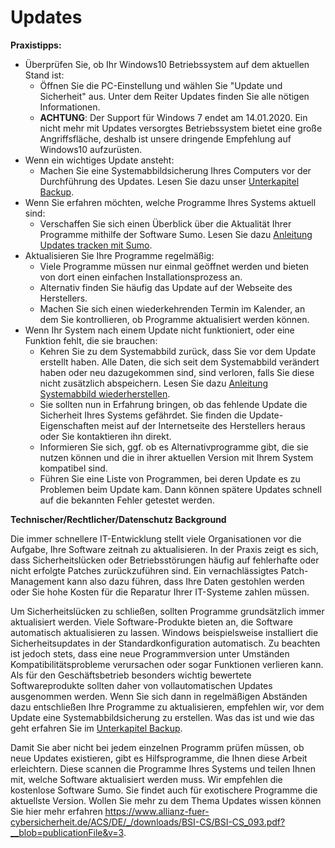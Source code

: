 # Updates
**Praxistipps:**

* Überprüfen Sie, ob Ihr Windows10 Betriebssystem auf dem aktuellen Stand ist:
  * Öffnen Sie die PC-Einstellung und wählen Sie "Update und Sicherheit" aus. Unter dem Reiter Updates finden Sie alle nötigen Informationen.
  * **ACHTUNG**: Der Support für Windows 7 endet am 14.01.2020. Ein nicht mehr mit Updates versorgtes Betriebssystem bietet eine große Angriffsfläche, deshalb ist unsere dringende Empfehlung auf Windows10 aufzurüsten.
* Wenn ein wichtiges Update ansteht:
  * Machen Sie eine Systemabbildsicherung Ihres Computers vor der Durchführung des Updates. Lesen Sie dazu unser [Unterkapitel Backup](https://github.com/FlorianWoelki/mp_it_sicherheit/blob/master/user_behaviour/backup.md).
* Wenn Sie erfahren möchten, welche Programme Ihres Systems aktuell sind:
  * Verschaffen Sie sich einen Überblick über die Aktualität Ihrer Programme mithilfe der Software Sumo. Lesen Sie dazu [Anleitung Updates tracken mit Sumo](https://github.com/FlorianWoelki/mp_it_sicherheit/blob/master/user_behaviour/updates_instructions.md).
* Aktualisieren Sie Ihre Programme regelmäßig:
  * Viele Programme müssen nur einmal geöffnet werden und bieten von dort einen einfachen Installationsprozess an.
  * Alternativ finden Sie häufig das Update auf der Webseite des Herstellers.
  * Machen Sie sich einen wiederkehrenden Termin im Kalender, an dem Sie kontrollieren, ob Programme aktualisiert werden können.
* Wenn Ihr System nach einem Update nicht funktioniert, oder eine Funktion fehlt, die sie brauchen:
  * Kehren Sie zu dem Systemabbild zurück, dass Sie vor dem Update erstellt haben. Alle Daten, die sich seit dem Systemabbild verändert haben oder neu dazugekommen sind, sind verloren, falls Sie diese nicht zusätzlich abspeichern. Lesen Sie dazu [Anleitung Systemabbild wiederherstellen](https://github.com/FlorianWoelki/mp_it_sicherheit/blob/master/user_behaviour/backup_instructions.md).
  * Sie sollten nun in Erfahrung bringen, ob das fehlende Update die Sicherheit Ihres Systems gefährdet. Sie finden die Update-Eigenschaften meist auf der Internetseite des Herstellers heraus oder Sie kontaktieren ihn direkt.
  * Informieren Sie sich, ggf. ob es Alternativprogramme gibt, die sie nutzen können und die in ihrer aktuellen Version mit Ihrem System kompatibel sind.
  * Führen Sie eine Liste von Programmen, bei deren Update es zu Problemen beim Update kam. Dann können spätere Updates schnell auf die bekannten Fehler getestet werden.

**Technischer/Rechtlicher/Datenschutz Background**

Die immer schnellere IT-Entwicklung stellt viele Organisationen vor die Aufgabe, Ihre Software zeitnah zu aktualisieren. In der Praxis zeigt es sich, dass Sicherheitslücken oder Betriebsstörungen häufig auf fehlerhafte oder nicht erfolgte Patches zurückzuführen sind. Ein vernachlässigtes Patch-Management kann also dazu führen, dass Ihre Daten gestohlen werden oder Sie hohe Kosten für die Reparatur Ihrer IT-Systeme zahlen müssen.

Um Sicherheitslücken zu schließen, sollten Programme grundsätzlich immer aktualisiert werden. Viele Software-Produkte bieten an, die Software automatisch aktualisieren zu lassen. Windows beispielsweise installiert die Sicherheitsupdates in der Standardkonfiguration automatisch. Zu beachten ist jedoch stets, dass eine neue Programmversion unter Umständen Kompatibilitätsprobleme verursachen oder sogar Funktionen verlieren kann. Als für den Geschäftsbetrieb besonders wichtig bewertete Softwareprodukte sollten daher von vollautomatischen Updates ausgenommen werden. Wenn Sie sich dann in regelmäßigen Abständen dazu entschließen Ihre Programme zu aktualisieren, empfehlen wir, vor dem Update eine Systemabbildsicherung zu erstellen. Was das ist und wie das geht erfahren Sie im [Unterkapitel Backup](https://github.com/FlorianWoelki/mp_it_sicherheit/blob/master/user_behaviour/backup.md).

Damit Sie aber nicht bei jedem einzelnen Programm prüfen müssen, ob neue Updates existieren, gibt es Hilfsprogramme, die Ihnen diese Arbeit erleichtern. Diese scannen die Programme Ihres Systems und teilen Ihnen mit, welche Software aktualisiert werden muss. Wir empfehlen die kostenlose Software Sumo. Sie findet auch für exotischere Programme die aktuellste Version. Wollen Sie mehr zu dem Thema Updates wissen können Sie hier mehr erfahren https://www.allianz-fuer-cybersicherheit.de/ACS/DE/_/downloads/BSI-CS/BSI-CS_093.pdf?__blob=publicationFile&v=3.
